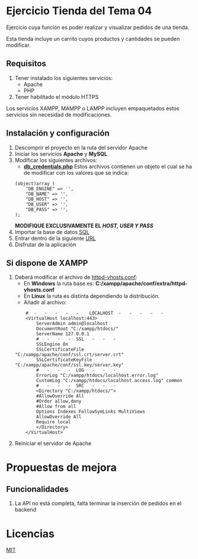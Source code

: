# Ejercicio Tienda del Tema 04

Ejercicio cuya función es poder realizar y visualizar pedidos de una tienda. 

Esta tienda incluye un carrito cuyos productos y cantidades se pueden modificar.

## Requisitos
1. Tener instalado los siguientes servicios:
    - Apache
    - PHP
2. Tener habilitado el m&oacute;dulo HTTPS

Los servicios XAMPP, MAMPP o LAMPP incluyen empaquetados estos servicios sin necesidad de modificaciones. 
## Instalaci&oacute;n y configuraci&oacute;n

1. Descomprir el proyecto en la ruta del servidor Apache
2. Iniciar los servicios **Apache** y **MySQL**
3. Modificar los siguientes archivos:
    - [**db_credentials.php**](./assets/php/controller/db_credentials.php)
    Estos archivos contienen un objeto el cual se ha de modificar con los valores que se indica:
    ```
    (object)array (
        "DB_ENGINE" => '',
        "DB_NAME" => '',
        "DB_HOST" => '',
        "DB_USER" => '',
        "DB_PASS" => '',
    );
    ```
    **MODIFIQUE EXCLUSIVAMENTE EL _HOST, USER Y PASS_**
4. Importar la base de datos [SQL](./assets/php/controller/important_files/db.sql)
4. Entrar dentro de la siguiente [URL](https://localhost/Tema_04/)
5. Disfrutar de la aplicaci&oacute;n
##  Si dispone de XAMPP
1. Deberá modificar el archivo de <u>httpd-vhosts.conf</u>:
    - En **Windows** la ruta base es: **C:/xampp/apache/conf/extra/httpd-vhosts.conf**
    - En **Linux** la ruta es distinta dependiendo la distribución.
    - Añadir al archivo:
    ```
        #  -   -   -   -   -    LOCALHOST  -   -   -   -   - 
        <VirtualHost localhost:443>
            ServerAdmin admin@localhost
            DocumentRoot "C:/xampp/htdocs/"
            ServerName 127.0.0.1
            #   -   -   -  SSL   -   -   -
            SSLEngine On
            SSLCertificateFile "C:/xampp/apache/conf/ssl.crt/server.crt"
            SSLCertificateKeyFile "C:/xampp/apache/conf/ssl.key/server.key"
            #   -   -   -  LOG   -   -   -
            ErrorLog "C:/xampp/htdocs/localhost.error.log"
            CustomLog "C:/xampp/htdocs/localhost.access.log" common
            #   -   -   -  SRC   -   -   -
            <Directory "C:/xampp/htdocs/">
            #AllowOverride All
            #Order allow,deny
            #Allow from all
            Options Indexes FollowSymLinks MultiViews
            AllowOverride All
            Require local
            </Directory>
        </VirtualHost>
    ```
2. Reiniciar el servidor de Apache

# Propuestas de mejora

## Funcionalidades

1. La API no está completa, falta terminar la inserción de pedidos en el backend

# Licencias
[MIT](https://choosealicense.com/licenses/mit/)
